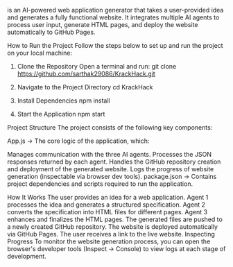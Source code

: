 is an AI-powered web application generator that takes a user-provided idea and generates a fully functional website. It integrates multiple AI agents to process user input, generate HTML pages, and deploy the website automatically to GitHub Pages.

How to Run the Project
Follow the steps below to set up and run the project on your local machine:

1. Clone the Repository
Open a terminal and run:
git clone https://github.com/sarthak29086/KrackHack.git

2. Navigate to the Project Directory
cd KrackHack

3. Install Dependencies
npm install

4. Start the Application
npm start

Project Structure
The project consists of the following key components:

App.js → The core logic of the application, which:

Manages communication with the three AI agents.
Processes the JSON responses returned by each agent.
Handles the GitHub repository creation and deployment of the generated website.
Logs the progress of website generation (inspectable via browser dev tools).
package.json → Contains project dependencies and scripts required to run the application.

How It Works
The user provides an idea for a web application.
Agent 1 processes the idea and generates a structured specification.
Agent 2 converts the specification into HTML files for different pages.
Agent 3 enhances and finalizes the HTML pages.
The generated files are pushed to a newly created GitHub repository.
The website is deployed automatically via GitHub Pages.
The user receives a link to the live website.
Inspecting Progress
To monitor the website generation process, you can open the browser's developer tools (Inspect → Console) to view logs at each stage of development.

